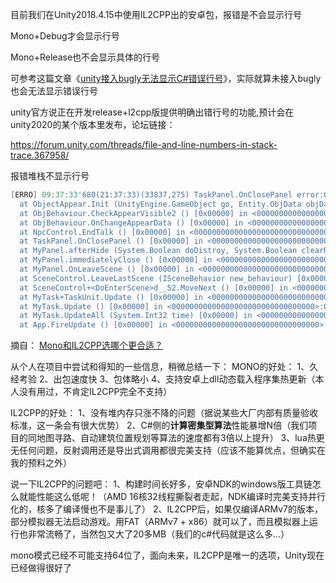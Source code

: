 目前我们在Unity2018.4.15中使用IL2CPP出的安卓包，报错是不会显示行号

Mono+Debug才会显示行号

Mono+Release也不会显示具体的行号

可参考这篇文章《[unity接入bugly无法显示C#错误行号](https://blog.csdn.net/wanzi215/article/details/104225703)》，实际就算未接入bugly也会无法显示错误行号

unity官方说正在开发release+l2cpp版提供明确出错行号的功能,预计会在unity2020的某个版本里发布，论坛链接：

https://forum.unity.com/threads/file-and-line-numbers-in-stack-trace.367958/

报错堆栈不显示行号

```powershell
[ERRO] 09:37:33'680(21:37:33)(33837,275) TaskPanel.OnClosePanel error:Object reference not set to an instance of an object.,  at ObjectAppear.InitAppear (UnityEngine.GameObject go) [0x00000] in <00000000000000000000000000000000>:0 
  at ObjectAppear.Init (UnityEngine.GameObject go, Entity.ObjData objData, ObjBehaviour master, System.Boolean visible, System.Boolean isInUI, System.Boolean foceHeightQuality, System.Boolean sampleShow) [0x00000] in <00000000000000000000000000000000>:0 
  at ObjBehaviour.CheckAppearVisible2 () [0x00000] in <00000000000000000000000000000000>:0 
  at ObjBehaviour.OnChangeAppearData () [0x00000] in <00000000000000000000000000000000>:0 
  at NpcControl.EndTalk () [0x00000] in <00000000000000000000000000000000>:0 
  at TaskPanel.OnClosePanel () [0x00000] in <00000000000000000000000000000000>:0 
  at MyPanel.afterHide (System.Boolean doDistroy, System.Boolean clearResource) [0x00000] in <00000000000000000000000000000000>:0 
  at MyPanel.immediatelyClose () [0x00000] in <00000000000000000000000000000000>:0 
  at MyPanel.OnLeaveScene () [0x00000] in <00000000000000000000000000000000>:0 
  at SceneControl.LeaveLastScene (ISceneBehavior new_behaviour) [0x00000] in <00000000000000000000000000000000>:0 
  at SceneControl+<DoEnterScene>d__52.MoveNext () [0x00000] in <00000000000000000000000000000000>:0 
  at MyTask+TaskUnit.Update () [0x00000] in <00000000000000000000000000000000>:0 
  at MyTask.Update () [0x00000] in <00000000000000000000000000000000>:0 
  at MyTask.UpdateAll (System.Int32 time) [0x00000] in <00000000000000000000000000000000>:0 
  at App.FireUpdate () [0x00000] in <00000000000000000000000000000000>:0, stackTrance:, tmplog:

```

摘自： [Mono和IL2CPP选哪个更合适？](https://answer.uwa4d.com/question/5abdea21425802635474fbb4)

从个人在项目中尝试和得知的一些信息，稍微总结一下：
MONO的好处：
1、久经考验
2、出包速度快
3、包体略小
4、支持安卓上dll动态载入程序集热更新（本人没有用过，不肯定IL2CPP完全不支持）

IL2CPP的好处：
1、没有堆内存只涨不降的问题（据说某些大厂内部有质量验收标准，这一条会有很大优势）
2、C#侧的**计算密集型算法**性能暴增N倍（我们项目的同地图寻路、自动建筑位置规划等算法的速度都有3倍以上提升）
3、lua热更无任何问题，反射调用还是导出式调用都很完美支持（应该不能算优点，但确实在我的预料之外）

说一下IL2CPP的问题吧：
1、构建时间长好多，安卓NDK的windows版工具链怎么就能性能这么低呢！（AMD 16核32线程撕裂者走起，NDK编译时完美支持并行化的，核多了编译慢也不是事儿了）
2、IL2CPP后，如果仅编译ARMv7的版本，部分模拟器无法启动游戏。用FAT（ARMv7 + x86）就可以了，而且模拟器上运行也非常流畅了，当然包又大了20多MB（我们的c#代码就是这么多…）

mono模式已经不可能支持64位了，面向未来，IL2CPP是唯一的选项，Unity现在已经做得很好了